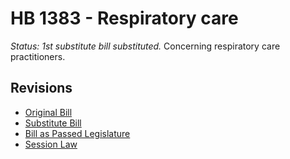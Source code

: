 # HB 1383 - Respiratory care
*Status: 1st substitute bill substituted.*
Concerning respiratory care practitioners.

## Revisions
* [Original Bill](1/)
* [Substitute Bill](S/)
* [Bill as Passed Legislature](S.PL/)
* [Session Law](S.SL/)